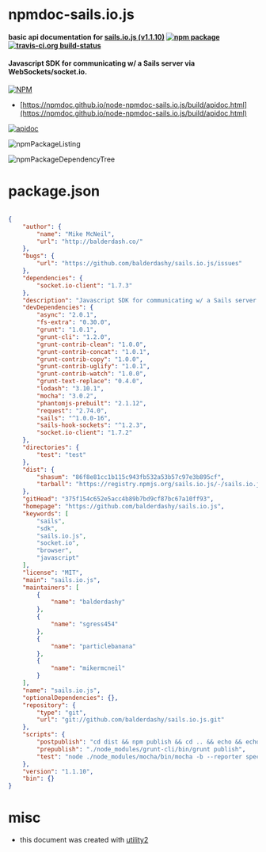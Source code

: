 # npmdoc-sails.io.js

#### basic api documentation for  [sails.io.js (v1.1.10)](https://github.com/balderdashy/sails.io.js)  [![npm package](https://img.shields.io/npm/v/npmdoc-sails.io.js.svg?style=flat-square)](https://www.npmjs.org/package/npmdoc-sails.io.js) [![travis-ci.org build-status](https://api.travis-ci.org/npmdoc/node-npmdoc-sails.io.js.svg)](https://travis-ci.org/npmdoc/node-npmdoc-sails.io.js)

#### Javascript SDK for communicating w/ a Sails server via WebSockets/socket.io.

[![NPM](https://nodei.co/npm/sails.io.js.png?downloads=true&downloadRank=true&stars=true)](https://www.npmjs.com/package/sails.io.js)

- [https://npmdoc.github.io/node-npmdoc-sails.io.js/build/apidoc.html](https://npmdoc.github.io/node-npmdoc-sails.io.js/build/apidoc.html)

[![apidoc](https://npmdoc.github.io/node-npmdoc-sails.io.js/build/screenCapture.buildCi.browser.%252Ftmp%252Fbuild%252Fapidoc.html.png)](https://npmdoc.github.io/node-npmdoc-sails.io.js/build/apidoc.html)

![npmPackageListing](https://npmdoc.github.io/node-npmdoc-sails.io.js/build/screenCapture.npmPackageListing.svg)

![npmPackageDependencyTree](https://npmdoc.github.io/node-npmdoc-sails.io.js/build/screenCapture.npmPackageDependencyTree.svg)



# package.json

```json

{
    "author": {
        "name": "Mike McNeil",
        "url": "http://balderdash.co/"
    },
    "bugs": {
        "url": "https://github.com/balderdashy/sails.io.js/issues"
    },
    "dependencies": {
        "socket.io-client": "1.7.3"
    },
    "description": "Javascript SDK for communicating w/ a Sails server via WebSockets/socket.io.",
    "devDependencies": {
        "async": "2.0.1",
        "fs-extra": "0.30.0",
        "grunt": "1.0.1",
        "grunt-cli": "1.2.0",
        "grunt-contrib-clean": "1.0.0",
        "grunt-contrib-concat": "1.0.1",
        "grunt-contrib-copy": "1.0.0",
        "grunt-contrib-uglify": "1.0.1",
        "grunt-contrib-watch": "1.0.0",
        "grunt-text-replace": "0.4.0",
        "lodash": "3.10.1",
        "mocha": "3.0.2",
        "phantomjs-prebuilt": "2.1.12",
        "request": "2.74.0",
        "sails": "^1.0.0-16",
        "sails-hook-sockets": "^1.2.3",
        "socket.io-client": "1.7.2"
    },
    "directories": {
        "test": "test"
    },
    "dist": {
        "shasum": "86f8e81cc1b115c943fb532a53b57c97e3b895cf",
        "tarball": "https://registry.npmjs.org/sails.io.js/-/sails.io.js-1.1.10.tgz"
    },
    "gitHead": "375f154c652e5acc4b89b7bd9cf87bc67a10ff93",
    "homepage": "https://github.com/balderdashy/sails.io.js",
    "keywords": [
        "sails",
        "sdk",
        "sails.io.js",
        "socket.io",
        "browser",
        "javascript"
    ],
    "license": "MIT",
    "main": "sails.io.js",
    "maintainers": [
        {
            "name": "balderdashy"
        },
        {
            "name": "sgress454"
        },
        {
            "name": "particlebanana"
        },
        {
            "name": "mikermcneil"
        }
    ],
    "name": "sails.io.js",
    "optionalDependencies": {},
    "repository": {
        "type": "git",
        "url": "git://github.com/balderdashy/sails.io.js.git"
    },
    "scripts": {
        "postpublish": "cd dist && npm publish && cd .. && echo && echo '--' && echo 'Now, assuming you have not pushed up your automatic \"npm version\" commit+tag yet, run:' && echo \"git tag -d v'npm show sails.io.js version' && git commit --amend -am ''npm show sails.io.js version'' && git tag v'npm show sails.io.js version'\" && echo 'Then do:' && echo 'git push && git push --tags'",
        "prepublish": "./node_modules/grunt-cli/bin/grunt publish",
        "test": "node ./node_modules/mocha/bin/mocha -b --reporter spec --timeout 10000"
    },
    "version": "1.1.10",
    "bin": {}
}
```



# misc
- this document was created with [utility2](https://github.com/kaizhu256/node-utility2)
